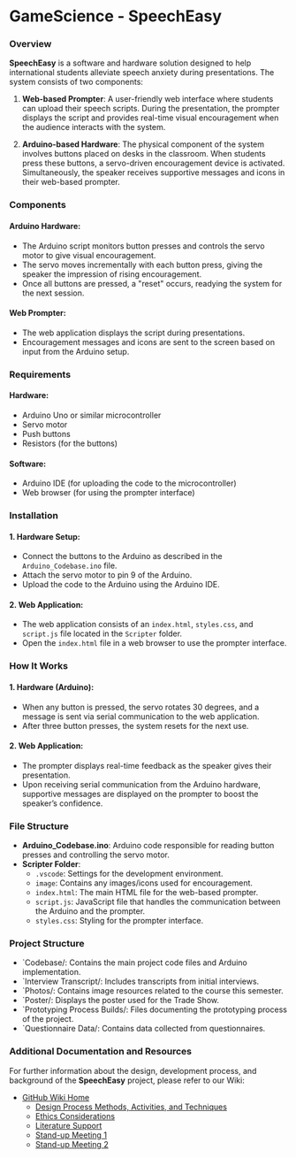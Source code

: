 # GameScience - SpeechEasy

### Overview
**SpeechEasy** is a software and hardware solution designed to help international students alleviate speech anxiety during presentations. The system consists of two components:

1. **Web-based Prompter**: A user-friendly web interface where students can upload their speech scripts. During the presentation, the prompter displays the script and provides real-time visual encouragement when the audience interacts with the system.

2. **Arduino-based Hardware**: The physical component of the system involves buttons placed on desks in the classroom. When students press these buttons, a servo-driven encouragement device is activated. Simultaneously, the speaker receives supportive messages and icons in their web-based prompter.

### Components

#### Arduino Hardware:
- The Arduino script monitors button presses and controls the servo motor to give visual encouragement.
- The servo moves incrementally with each button press, giving the speaker the impression of rising encouragement.
- Once all buttons are pressed, a "reset" occurs, readying the system for the next session.

#### Web Prompter:
- The web application displays the script during presentations.
- Encouragement messages and icons are sent to the screen based on input from the Arduino setup.

### Requirements

#### Hardware:
- Arduino Uno or similar microcontroller
- Servo motor
- Push buttons
- Resistors (for the buttons)

#### Software:
- Arduino IDE (for uploading the code to the microcontroller)
- Web browser (for using the prompter interface)

### Installation

#### 1. Hardware Setup:
- Connect the buttons to the Arduino as described in the `Arduino_Codebase.ino` file.
- Attach the servo motor to pin 9 of the Arduino.
- Upload the code to the Arduino using the Arduino IDE.

#### 2. Web Application:
- The web application consists of an `index.html`, `styles.css`, and `script.js` file located in the `Scripter` folder.
- Open the `index.html` file in a web browser to use the prompter interface.

### How It Works

#### 1. Hardware (Arduino):
- When any button is pressed, the servo rotates 30 degrees, and a message is sent via serial communication to the web application.
- After three button presses, the system resets for the next use.

#### 2. Web Application:
- The prompter displays real-time feedback as the speaker gives their presentation.
- Upon receiving serial communication from the Arduino hardware, supportive messages are displayed on the prompter to boost the speaker’s confidence.

### File Structure
- **Arduino_Codebase.ino**: Arduino code responsible for reading button presses and controlling the servo motor.
- **Scripter Folder**:
  - `.vscode`: Settings for the development environment.
  - `image`: Contains any images/icons used for encouragement.
  - `index.html`: The main HTML file for the web-based prompter.
  - `script.js`: JavaScript file that handles the communication between the Arduino and the prompter.
  - `styles.css`: Styling for the prompter interface.
 
### Project Structure
  - `Codebase/: Contains the main project code files and Arduino implementation.
  - `Interview Transcript/: Includes transcripts from initial interviews.
  - `Photos/: Contains image resources related to the course this semester.
  - `Poster/: Displays the poster used for the Trade Show.
  - `Prototyping Process Builds/: Files documenting the prototyping process of the project.
  - `Questionnaire Data/: Contains data collected from questionnaires.

### Additional Documentation and Resources

For further information about the design, development process, and background of the **SpeechEasy** project, please refer to our Wiki:

- [GitHub Wiki Home]([https://github.com/Kr1sHao/GameScience/wiki](https://github.com/Kr1sHao/GameScience/wiki/Design-Overview))
  - [Design Process Methods, Activities, and Techniques](https://github.com/Kr1sHao/GameScience/wiki/Design-Process-Methods,-Activities-and-Techniques)
  - [Ethics Considerations](https://github.com/Kr1sHao/GameScience/wiki/Ethics-Considerations)
  - [Literature Support](https://github.com/Kr1sHao/GameScience/wiki/Literature-Support)
  - [Stand-up Meeting 1](https://github.com/Kr1sHao/GameScience/wiki/Stand-up-Meeting-1)
  - [Stand-up Meeting 2](https://github.com/Kr1sHao/GameScience/wiki/Stand-up-Meeting-2)


